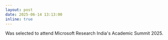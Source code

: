 ```yaml
---
layout: post
date: 2025-06-14 13:13:00
inline: true
---
```

<p>
   Was selected to attend Microsoft Research India's Academic Summit 2025.
</p>
